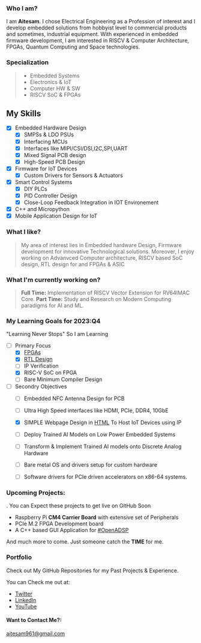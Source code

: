 
### Who I am?
I am **Aitesam**. I chose Electrical Engineering as a  Profession of interest and I develop embedded solutions from hobbyist level to commercial products and sometimes, industrial equipment. With experienced in embedded firmware development, I am interested in RISCV & Computer Architecture, FPGAs, Quantum Computing and Space technologies.


### Specialization
> - Embedded Systems
> - Electronics & IoT
> - Computer HW & SW
> - RISCV SoC & FPGAs



## My Skills
* [x] Embedded Hardware Design
    * [x] SMPSs & LDO PSUs
    * [x] Interfacing MCUs
    * [x] Interfaces like MIPI/CSI/DSI,I2C,SPI,UART
    * [x] Mixed Signal PCB design
    * [x] High-Speed PCB Design
* [x] Firmware for IoT Devices
    * [x] Custom Drivers for Sensors & Actuators
* [x] Smart Control Systems
    * [x] DIY PLCs 
    * [x] PID Controller Design
    * [x] Close-Loop Feedback Integration in IOT Environement  
* [x] C++ and Micropython
* [x] Mobile Application Design for IoT 

### What I like?

> My area of interest lies in Embedded hardware Design, Firmware development for innovative Technological solutions. Moreover, I enjoy working on Advanvced Computer architecture, RISCV based SoC design, RTL design for  and FPGAs & ASIC

### What I'm currently working on?
> **Full Time:** Implementation of RISCV Vector Extension for RV64IMAC Core.
> **Part Time:** Study and Research on Modern Computing paradigms for AI and ML.

### My Learning Goals for 2023:Q4
"Learning Never Stops" 
So I am Learning 
* [ ] Primary Focus
     * [x] [FPGAs](https://en.wikipedia.org/wiki/Field-programmable_gate_array)
     * [x] [RTL Design](https://en.wikipedia.org/wiki/Verilog)
     * [ ] IP Verification
     * [x] RISC-V SoC on FPGA
     * [ ] Bare Minimum Compiler Design
* [ ]  Secondry Objectives
     * [ ]  Embedded NFC Antenna Design for PCB
     * [ ]  Ultra High Speed interfaces like HDMI, PCIe, DDR4, 10GbE
     * [x]  SIMPLE Webpage Design in [HTML](https://en.wikipedia.org/wiki/HTML) To Host IoT Devices using IP
     * [ ]  Deploy Trained AI Models on Low Power Embedded Systems
     * [ ]  Transform & Implement Trained AI models onto Discrete Analog Hardware
     * [ ]  Bare metal OS and drivers setup for custom hardware
     * [ ]  Software drivers for PCIe driven accelerators on x86-64 systems.
     



### Upcoming Projects:
. You can Expect these projects to get live on GitHub Soon
- Raspberry Pi **CM4 Carrier Board** with extensive set of Peripherals
- PCIe M.2 FPGA Development board
- A C++ based GUI Application for [#OpenADSP](https://github.com/maitesam/OpenADSP)


And much more to come. Just someone catch the **TIME** for me.


### Portfolio

Check out My GitHub Repositories for my Past Projects & Experience.

You can Check me out at:
* [Twitter](https://twitter.com/TheCactus961)
* [LinkedIn](https://www.linkedin.com/in/muhammad-aitesam/)
* [YouTube](https://youtube.com/@thecactus961)

#### Want to Contact Me?:
aitesam961@gmail.com




